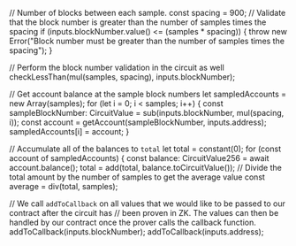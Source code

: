 // Number of blocks between each sample.
const spacing = 900;
// Validate that the block number is greater than the number of samples times the spacing
if (inputs.blockNumber.value() <= (samples * spacing)) {
  throw new Error("Block number must be greater than the number of samples times the spacing");
}

// Perform the block number validation in the circuit as well
checkLessThan(mul(samples, spacing), inputs.blockNumber);

// Get account balance at the sample block numbers
let sampledAccounts = new Array(samples);
for (let i = 0; i < samples; i++) {
  const sampleBlockNumber: CircuitValue = sub(inputs.blockNumber, mul(spacing, i));
  const account = getAccount(sampleBlockNumber, inputs.address);
  sampledAccounts[i] = account;
}

// Accumulate all of the balances to `total`
let total = constant(0);
for (const account of sampledAccounts) {
  const balance: CircuitValue256 = await account.balance();
  total = add(total, balance.toCircuitValue());
// Divide the total amount by the number of samples to get the average value
const average = div(total, samples);

// We call `addToCallback` on all values that we would like to be passed to our contract after the circuit has
// been proven in ZK. The values can then be handled by our contract once the prover calls the callback function.
addToCallback(inputs.blockNumber);
addToCallback(inputs.address);
